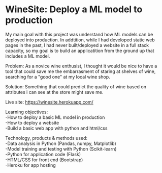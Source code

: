# WineSite: Deploy a ML model to production

My main goal with this project was understand how ML models can be deployed into production. In addtition, while I had developed static web pages in the past, I had never built/deployed a website in a full stack capacity, so my goal is to build an applicatition from the ground up that includes a ML model. 

Problem: As a novice wine enthusist, I thought it would be nice to have a tool that could save me the embarrasment of staring at shelves of wine, searching for a "good one" at my local wine shop. 

Solution: Something that could predict the quality of wine based on attributes i can see at the store might save me.

Live site: https://winesite.herokuapp.com/

Learning objectives:
<br>-How to deploy a basic ML model in production 
<br>-How to deploy a website
<br>-Build a basic web app with python and html/css

Technology, products & methods used:
<br>-Data analysis in Python (Pandas, numpy, Matplotlib) 
<br>-Model training and testing with Python (Scikit-learn)
<br>-Python for application code (Flask)
<br>-HTML/CSS for front end (Bootstrap)
<br>-Heroku for app hosting
